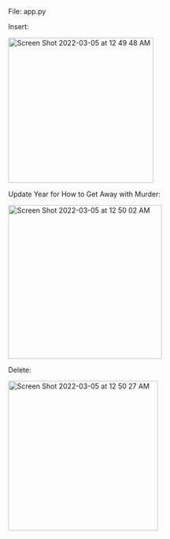 File: app.py

Insert:

<img width="295" alt="Screen Shot 2022-03-05 at 12 49 48 AM" src="https://user-images.githubusercontent.com/20906514/156870272-c83e2f5a-0269-4fd0-8e03-21b5a9369b50.png">

Update Year for How to Get Away with Murder:

<img width="312" alt="Screen Shot 2022-03-05 at 12 50 02 AM" src="https://user-images.githubusercontent.com/20906514/156870273-bc70a685-dd25-42e9-a636-c39e1044c58f.png">

Delete:

<img width="304" alt="Screen Shot 2022-03-05 at 12 50 27 AM" src="https://user-images.githubusercontent.com/20906514/156870275-43fda65e-d3c3-49a2-a78a-6b7e095ebc29.png">

